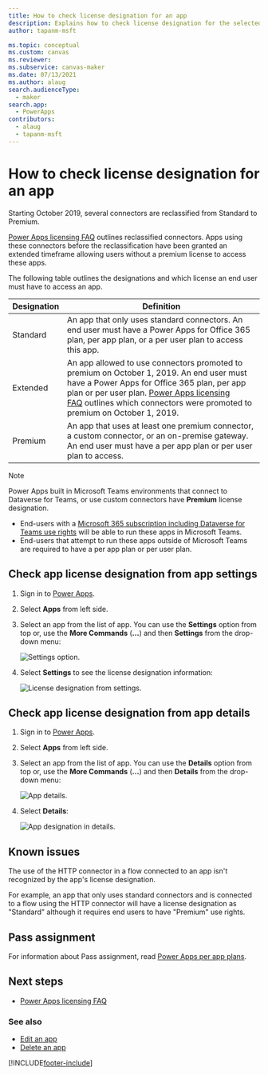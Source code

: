 ```yaml
---
title: How to check license designation for an app
description: Explains how to check license designation for the selected canvas app.
author: tapanm-msft

ms.topic: conceptual
ms.custom: canvas
ms.reviewer: 
ms.subservice: canvas-maker
ms.date: 07/13/2021
ms.author: alaug
search.audienceType: 
  - maker
search.app: 
  - PowerApps
contributors:
  - alaug
  - tapanm-msft
---
```


# How to check license designation for an app

Starting October 2019, several connectors are reclassified from Standard to Premium.

[Power Apps licensing FAQ](/power-platform/admin/powerapps-flow-licensing-faq#office-365) outlines
reclassified connectors. Apps using these connectors before the
reclassification have been granted an extended timeframe allowing users
without a premium license to access these apps.

The following table outlines the designations and which license an end user must have to access an app.

| **Designation​** | **Definition**
|-|-|
| Standard​ | An app that only uses standard connectors. An end user must have a Power Apps for Office 365 plan, per app plan, or a per user plan to access this app.
| Extended​ | An app allowed to use connectors promoted to premium on October 1, 2019.​ An end user must have a Power Apps for Office 365 plan, per app plan or per user plan. [Power Apps licensing FAQ](/power-platform/admin/powerapps-flow-licensing-faq#office-365) outlines which connectors were promoted to premium on October 1, 2019.
| Premium​ | An app that uses at least one premium connector, a custom connector, or an on-premise gateway. An end user must have a per app plan or per user plan to access.

> [!NOTE]
> Power Apps built in Microsoft Teams environments that connect to Dataverse for Teams, or use custom connectors have **Premium** license designation.
> - End-users with a [Microsoft 365 subscription including Dataverse for Teams use rights](/power-platform/admin/powerapps-flow-licensing-faq#which-microsoft-365-subscriptions-include-dataverse-for-teams-and-power-virtual-agents-capabilities-with-teams) will be able to run these apps in Microsoft Teams. 
> - End-users that attempt to run these apps outside of Microsoft Teams are required to have a per app plan or per user plan.

## Check app license designation from app settings

1. Sign in to [Power Apps](https://make.powerapps.com).

1. Select **Apps** from left side.

1. Select an app from the list of app. You can use the **Settings** option from top or, use the **More Commands** (**...**) and then **Settings** from the drop-down menu:

    ![Settings option.](media/license-designation/app-settings.png)

1. Select **Settings** to see the license designation information:

    ![License designation from settings.](media/license-designation/settings-license-designation.png)

## Check app license designation from app details

1. Sign in to [Power Apps](https://make.powerapps.com).

1. Select **Apps** from left side.

1. Select an app from the list of app. You can use the **Details** option from top or, use the **More Commands** (**...**) and then **Details** from the drop-down menu:

    ![App details.](media/license-designation/app-details.png)

1. Select **Details**:

    ![App designation in details.](media/license-designation/app-details-page.png)

## Known issues

The use of the HTTP connector in a flow connected to an app isn't recognized by the app's license designation.

For example, an app that only uses standard connectors and is connected to a flow using the HTTP connector will have a license designation as "Standard" although it requires end users to have "Premium" use rights.

## Pass assignment

For information about Pass assignment, read [Power Apps per app
plans](/power-platform/admin/about-powerapps-perapp#step-three-set-up-apps-to-use-per-app-plans).

## Next steps

- [Power Apps licensing FAQ](/power-platform/admin/powerapps-flow-licensing-faq)

### See also

- [Edit an app](edit-app.md)
- [Delete an app](delete-app.md)


[!INCLUDE[footer-include](../../includes/footer-banner.md)]
